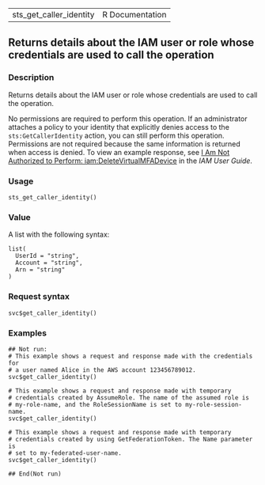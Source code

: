 <table style="width: 100%;">
<tbody>
<tr class="odd">
<td>sts_get_caller_identity</td>
<td style="text-align: right;">R Documentation</td>
</tr>
</tbody>
</table>

## Returns details about the IAM user or role whose credentials are used to call the operation

### Description

Returns details about the IAM user or role whose credentials are used to
call the operation.

No permissions are required to perform this operation. If an
administrator attaches a policy to your identity that explicitly denies
access to the `sts:GetCallerIdentity` action, you can still perform this
operation. Permissions are not required because the same information is
returned when access is denied. To view an example response, see [I Am
Not Authorized to Perform:
iam:DeleteVirtualMFADevice](https://docs.aws.amazon.com/IAM/latest/UserGuide/troubleshoot_general.html#troubleshoot_general_access-denied-delete-mfa)
in the *IAM User Guide*.

### Usage

    sts_get_caller_identity()

### Value

A list with the following syntax:

    list(
      UserId = "string",
      Account = "string",
      Arn = "string"
    )

### Request syntax

    svc$get_caller_identity()

### Examples

    ## Not run: 
    # This example shows a request and response made with the credentials for
    # a user named Alice in the AWS account 123456789012.
    svc$get_caller_identity()

    # This example shows a request and response made with temporary
    # credentials created by AssumeRole. The name of the assumed role is
    # my-role-name, and the RoleSessionName is set to my-role-session-name.
    svc$get_caller_identity()

    # This example shows a request and response made with temporary
    # credentials created by using GetFederationToken. The Name parameter is
    # set to my-federated-user-name.
    svc$get_caller_identity()

    ## End(Not run)

